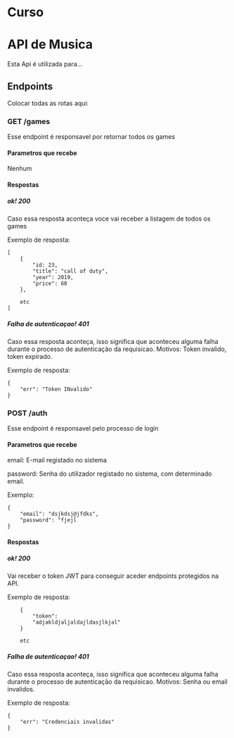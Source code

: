 # Curso
# API de Musica
Esta Api é utilizada para...

## Endpoints 
Colocar todas as rotas aqui:

### GET /games
Esse endpoint é responsavel por retornar todos os games
#### Parametros que recebe
Nenhum
#### Respostas
##### ok! 200
Caso essa resposta aconteça voce vai receber a listagem de todos os games

Exemplo de resposta:
```
[
    {
        "id: 23, 
        "title": "call of duty",
        "year": 2019,
        "price": 60
    },

    etc
]
```
##### Falha de autenticaçao! 401
Caso essa resposta aconteça, isso significa que aconteceu alguma falha durante o processo de autenticação da requisicao. Motivos: Token invalido, token expirado.

Exemplo de resposta:
```
{
    "err": "Token INvalido"
}
```


### POST /auth
Esse endpoint é responsavel pelo processo de login
#### Parametros que recebe
email: E-mail registado no sistema

password: Senha do utilizador registado no sistema, com determinado email. 

Exemplo:
```
{
    "email": "dsjkdsj@jfdks",
    "password": "fjejl
}
```

#### Respostas
##### ok! 200
Vai receber o token JWT para conseguir aceder endpoints protegidos na API.

Exemplo de resposta:
```
    {
        "token":
        "adjakldjaljaldajldasjlkjal" 
    }

    etc

```
##### Falha de autenticaçao! 401
Caso essa resposta aconteça, isso significa que aconteceu alguma falha durante o processo de autenticação da requisicao. Motivos:  Senha ou email invalidos. 

Exemplo de resposta:
```
{
    "err": "Credenciais invalidas"
}
```







